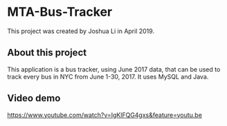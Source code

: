# MTA-Bus-Tracker
This project was created by Joshua Li in April 2019.


## About this project
This application is a bus tracker, using June 2017 data, that can be used to track every
bus in NYC from June 1-30, 2017. It uses MySQL and Java.

## Video demo
https://www.youtube.com/watch?v=IgKlFQG4gxs&feature=youtu.be
